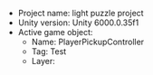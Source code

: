 <!-- UNITY CODE ASSIST INSTRUCTIONS START -->
- Project name: light puzzle project
- Unity version: Unity 6000.0.35f1
- Active game object:
  - Name: PlayerPickupController
  - Tag: Test
  - Layer:  
<!-- UNITY CODE ASSIST INSTRUCTIONS END -->